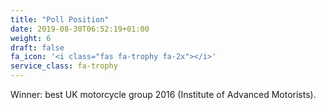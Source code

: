 ```yaml
---
title: "Poll Position"
date: 2019-08-30T06:52:19+01:00
weight: 6
draft: false
fa_icon: '<i class="fas fa-trophy fa-2x"></i>'
service_class: fa-trophy
---
```


Winner: best UK motorcycle group 2016 (Institute of Advanced Motorists).